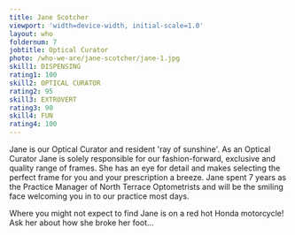 ```yaml
---
title: Jane Scotcher
viewport: 'width=device-width, initial-scale=1.0'
layout: who
foldernum: 7
jobtitle: Optical Curator
photo: /who-we-are/jane-scotcher/jane-1.jpg
skill1: DISPENSING
rating1: 100
skill2: OPTICAL CURATOR
rating2: 95
skill3: EXTROVERT
rating3: 90
skill4: FUN
rating4: 100
---
```


Jane is our Optical Curator and resident 'ray of sunshine'. As an Optical Curator Jane is solely responsible for our fashion-forward, exclusive and quality range of frames. She has an eye for detail and makes selecting the perfect frame for you and your prescription a breeze. Jane spent  7 years as the Practice Manager of North Terrace Optometrists and will be the smiling face welcoming you in to our practice most days. 

Where you might not expect to find Jane is on a red hot Honda motorcycle! Ask her about how she broke her foot...
